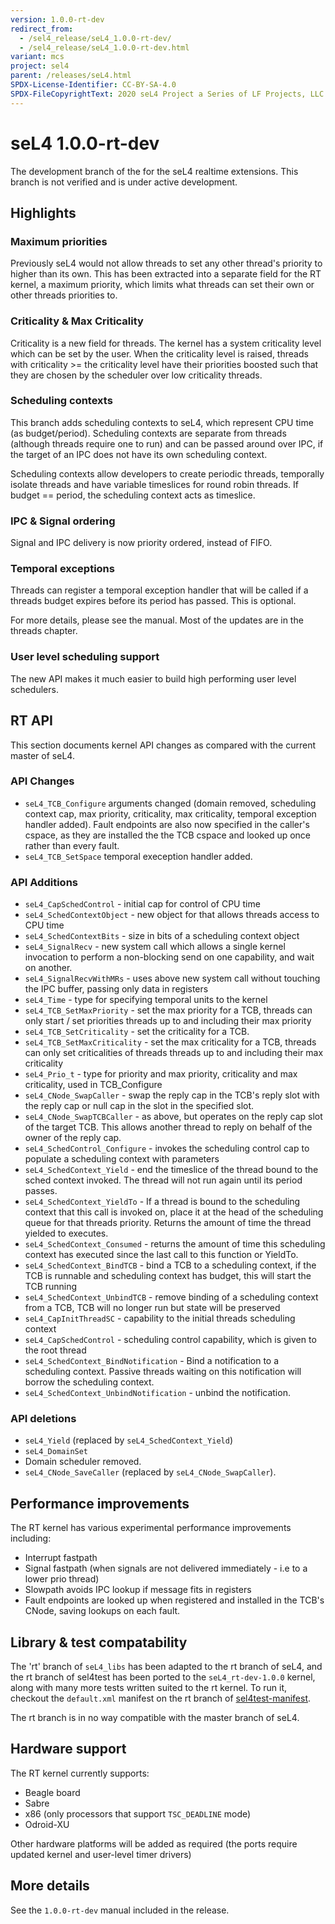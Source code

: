 ```yaml
---
version: 1.0.0-rt-dev
redirect_from:
  - /sel4_release/seL4_1.0.0-rt-dev/
  - /sel4_release/seL4_1.0.0-rt-dev.html
variant: mcs
project: sel4
parent: /releases/seL4.html
SPDX-License-Identifier: CC-BY-SA-4.0
SPDX-FileCopyrightText: 2020 seL4 Project a Series of LF Projects, LLC.
---
```

# seL4 1.0.0-rt-dev


The development branch of the for the seL4 realtime extensions. This
branch is not verified and is under active development.

## Highlights


### Maximum priorities


Previously seL4 would not allow threads to set any other thread's
priority to higher than its own. This has been extracted into a separate
field for the RT kernel, a maximum priority, which limits what threads
can set their own or other threads priorities to.

### Criticality & Max Criticality


Criticality is a new field for threads. The kernel has a system
criticality level which can be set by the user. When the criticality
level is raised, threads with criticality >= the criticality level
have their priorities boosted such that they are chosen by the scheduler
over low criticality threads.

### Scheduling contexts


This branch adds scheduling contexts to seL4, which represent CPU time
(as budget/period). Scheduling contexts are separate from threads
(although threads require one to run) and can be passed around over IPC,
if the target of an IPC does not have its own scheduling context.

Scheduling contexts allow developers to create periodic threads,
temporally isolate threads and have variable timeslices for round robin
threads. If budget == period, the scheduling context acts as timeslice.

### IPC & Signal ordering


Signal and IPC delivery is now priority ordered, instead of FIFO.

### Temporal exceptions


Threads can register a temporal exception handler that will be called if
a threads budget expires before its period has passed. This is optional.

For more details, please see the manual. Most of the updates are in the
threads chapter.

### User level scheduling support


The new API makes it much easier to build high performing user level
schedulers.

## RT API


This section documents kernel API changes as compared with the current
master of seL4.

### API Changes


- `seL4_TCB_Configure` arguments changed (domain removed, scheduling
      context cap, max priority, criticality, max criticality, temporal
      exception handler added). Fault endpoints are also now specified
      in the caller's cspace, as they are installed the the TCB cspace
      and looked up once rather than every fault.
- `seL4_TCB_SetSpace` temporal exeception handler added.

### API Additions


- `seL4_CapSchedControl` - initial cap for control of CPU time
- `seL4_SchedContextObject` - new object for that allows threads
      access to CPU time
- `seL4_SchedContextBits` - size in bits of a scheduling context
      object
- `seL4_SignalRecv` - new system call which allows a single kernel
      invocation to perform a non-blocking send on one capability, and
      wait on another.
- `seL4_SignalRecvWithMRs` - uses above new system call without
      touching the IPC buffer, passing only data in registers
- `seL4_Time` - type for specifying temporal units to the kernel
- `seL4_TCB_SetMaxPriority` - set the max priority for a TCB,
      threads can only start / set priorities threads up to and
      including their max priority
- `seL4_TCB_SetCriticality` - set the criticality for a TCB.
- `seL4_TCB_SetMaxCriticality` - set the max criticality for a TCB,
      threads can only set criticalities of threads threads up to and
      including their max criticality
- `seL4_Prio_t` - type for priority and max priority, criticality
      and max criticality, used in TCB_Configure
- `seL4_CNode_SwapCaller` - swap the reply cap in the TCB's reply
      slot with the reply cap or null cap in the slot in the
      specified slot.
- `seL4_CNode_SwapTCBCaller` - as above, but operates on the reply
      cap slot of the target TCB. This allows another thread to reply on
      behalf of the owner of the reply cap.
- `seL4_SchedControl_Configure` - invokes the scheduling control cap
      to populate a scheduling context with parameters
- `seL4_SchedContext_Yield` - end the timeslice of the thread bound
      to the sched context invoked. The thread will not run again until
      its period passes.
- `seL4_SchedContext_YieldTo` - If a thread is bound to the
      scheduling context that this call is invoked on, place it at the
      head of the scheduling queue for that threads priority. Returns
      the amount of time the thread yielded to executes.
- `seL4_SchedContext_Consumed` - returns the amount of time this
      scheduling context has executed since the last call to this
      function or YieldTo.
- `seL4_SchedContext_BindTCB` - bind a TCB to a scheduling context,
      if the TCB is runnable and scheduling context has budget, this
      will start the TCB running
- `seL4_SchedContext_UnbindTCB` - remove binding of a scheduling
      context from a TCB, TCB will no longer run but state will be
      preserved
- `seL4_CapInitThreadSC` - capability to the initial threads
      scheduling context
- `seL4_CapSchedControl` - scheduling control capability, which is
      given to the root thread
- `seL4_SchedContext_BindNotification` - Bind a notification to a
      scheduling context. Passive threads waiting on this notification
      will borrow the scheduling context.
- `seL4_SchedContext_UnbindNotification` - unbind the notification.

### API deletions


- `seL4_Yield` (replaced by `seL4_SchedContext_Yield`)
- `seL4_DomainSet`
- Domain scheduler removed.
- `seL4_CNode_SaveCaller` (replaced by `seL4_CNode_SwapCaller`).

## Performance improvements


The RT kernel has various experimental performance improvements
including:

- Interrupt fastpath
- Signal fastpath (when signals are not delivered immediately - i.e
      to a lower prio thread)
- Slowpath avoids IPC lookup if message fits in registers
- Fault endpoints are looked up when registered and installed in the
      TCB's CNode, saving lookups on each fault.

## Library & test compatability


The 'rt' branch of `seL4_libs` has been adapted to the rt branch of seL4,
and the rt branch of sel4test has been ported to the `seL4_rt-dev-1.0.0`
kernel, along with many more tests written suited to the rt kernel. To
run it, checkout the `default.xml` manifest on the rt branch of
[sel4test-manifest](https://github.com/seL4/sel4test-manifest/tree/rt).

The rt branch is in no way compatible with the master branch of seL4.

## Hardware support


The RT kernel currently supports:

- Beagle board
- Sabre
- x86 (only processors that support `TSC_DEADLINE` mode)
- Odroid-XU

Other hardware platforms will be added as required (the ports require
updated kernel and user-level timer drivers)

## More details


See the `1.0.0-rt-dev` manual included in the release.
